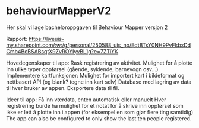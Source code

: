 # behaviourMapperV2
Her skal vi lage bacheloroppgaven til Behaviour Mapper versjon 2

Rapport:
https://liveuis-my.sharepoint.com/:w:/g/personal/250588_uis_no/EdtBTsY0NH9PvFkbxDdCmb4BcBSABsqtX9ZvROYIyvBL1g?e=7ZTiYK

Hovedegenskaper til app:
Rask registrering av aktivitet.
Mulighet for å plotte inn ulike typer oppførsel (gående, syklende, barnevogn osv...).
Implementere kartfunksjoner: Mulighet for importert kart i bildeformat og nettbasert API (og blank? tegne inn kart selv)
Database med lagring av data til hver bruker av appen.
Eksportere data til fil.

Ideer til app:
Få inn værdata, enten automatisk eller manuelt
Hver registrering burde ha mulighet for et notat for å skrive inn oppførsel som ikke er lett å plotte inn i appen (for eksempel en som gjør flere ting samtidig)
The app can also be configured to only show the last ten people registered.